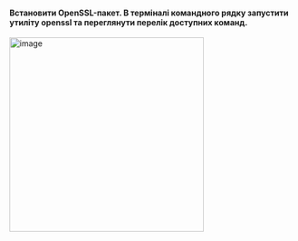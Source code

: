 #### Встановити OpenSSL-пакет. В терміналі командного рядку запустити утиліту openssl та переглянути перелік доступних команд.
<p><img width="343" alt="image" src="https://user-images.githubusercontent.com/52915030/207880757-22ebbd93-aece-4be5-955a-a1b9780f3ab7.png"></p>
